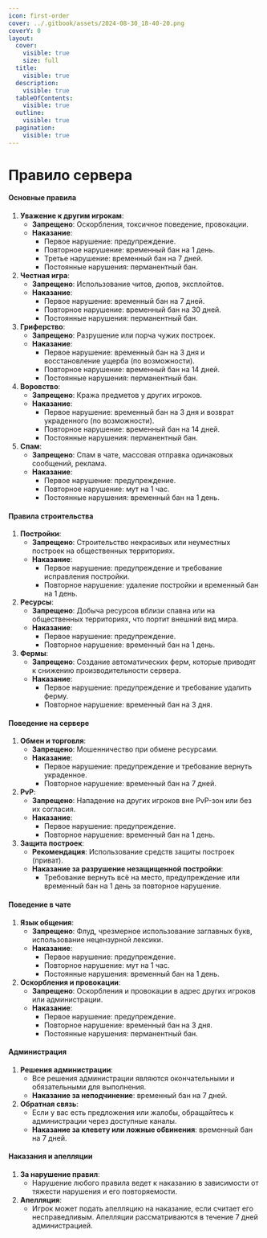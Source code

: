 ```yaml
---
icon: first-order
cover: ../.gitbook/assets/2024-08-30_18-40-20.png
coverY: 0
layout:
  cover:
    visible: true
    size: full
  title:
    visible: true
  description:
    visible: true
  tableOfContents:
    visible: true
  outline:
    visible: true
  pagination:
    visible: true
---
```


# Правило сервера

#### **Основные правила**

1. **Уважение к другим игрокам**:
   * **Запрещено**: Оскорбления, токсичное поведение, провокации.
   * **Наказание**:
     * Первое нарушение: предупреждение.
     * Повторное нарушение: временный бан на 1 день.
     * Третье нарушение: временный бан на 7 дней.
     * Постоянные нарушения: перманентный бан.
2. **Честная игра**:
   * **Запрещено**: Использование читов, дюпов, эксплойтов.
   * **Наказание**:
     * Первое нарушение: временный бан на 7 дней.
     * Повторное нарушение: временный бан на 30 дней.
     * Постоянные нарушения: перманентный бан.
3. **Гриферство**:
   * **Запрещено**: Разрушение или порча чужих построек.
   * **Наказание**:
     * Первое нарушение: временный бан на 3 дня и восстановление ущерба (по возможности).
     * Повторное нарушение: временный бан на 14 дней.
     * Постоянные нарушения: перманентный бан.
4. **Воровство**:
   * **Запрещено**: Кража предметов у других игроков.
   * **Наказание**:
     * Первое нарушение: временный бан на 3 дня и возврат украденного (по возможности).
     * Повторное нарушение: временный бан на 14 дней.
     * Постоянные нарушения: перманентный бан.
5. **Спам**:
   * **Запрещено**: Спам в чате, массовая отправка одинаковых сообщений, реклама.
   * **Наказание**:
     * Первое нарушение: предупреждение.
     * Повторное нарушение: мут на 1 час.
     * Постоянные нарушения: временный бан на 1 день.

#### **Правила строительства**

1. **Постройки**:
   * **Запрещено**: Строительство некрасивых или неуместных построек на общественных территориях.
   * **Наказание**:
     * Первое нарушение: предупреждение и требование исправления постройки.
     * Повторное нарушение: удаление постройки и временный бан на 1 день.
2. **Ресурсы**:
   * **Запрещено**: Добыча ресурсов вблизи спавна или на общественных территориях, что портит внешний вид мира.
   * **Наказание**:
     * Первое нарушение: предупреждение.
     * Повторное нарушение: временный бан на 1 день.
3. **Фермы**:
   * **Запрещено**: Создание автоматических ферм, которые приводят к снижению производительности сервера.
   * **Наказание**:
     * Первое нарушение: предупреждение и требование удалить ферму.
     * Повторное нарушение: временный бан на 3 дня.

#### **Поведение на сервере**

1. **Обмен и торговля**:
   * **Запрещено**: Мошенничество при обмене ресурсами.
   * **Наказание**:
     * Первое нарушение: предупреждение и требование вернуть украденное.
     * Повторное нарушение: временный бан на 7 дней.
2. **PvP**:
   * **Запрещено**: Нападение на других игроков вне PvP-зон или без их согласия.
   * **Наказание**:
     * Первое нарушение: предупреждение.
     * Повторное нарушение: временный бан на 1 день.
3. **Защита построек**:
   * **Рекомендация**: Использование средств защиты построек (приват).
   * **Наказание за разрушение незащищенной постройки**:
     * Требование вернуть всё на место, предупреждение или временный бан на 1 день за повторное нарушение.

#### **Поведение в чате**

1. **Язык общения**:
   * **Запрещено**: Флуд, чрезмерное использование заглавных букв, использование нецензурной лексики.
   * **Наказание**:
     * Первое нарушение: предупреждение.
     * Повторное нарушение: мут на 1 час.
     * Постоянные нарушения: временный бан на 1 день.
2. **Оскорбления и провокации**:
   * **Запрещено**: Оскорбления и провокации в адрес других игроков или администрации.
   * **Наказание**:
     * Первое нарушение: предупреждение.
     * Повторное нарушение: временный бан на 3 дня.
     * Постоянные нарушения: перманентный бан.

#### **Администрация**

1. **Решения администрации**:
   * Все решения администрации являются окончательными и обязательными для выполнения.
   * **Наказание за неподчинение**: временный бан на 7 дней.
2. **Обратная связь**:
   * Если у вас есть предложения или жалобы, обращайтесь к администрации через доступные каналы.
   * **Наказание за клевету или ложные обвинения**: временный бан на 7 дней.

#### **Наказания и апелляции**

1. **За нарушение правил**:
   * Нарушение любого правила ведет к наказанию в зависимости от тяжести нарушения и его повторяемости.
2. **Апелляция**:
   * Игрок может подать апелляцию на наказание, если считает его несправедливым. Апелляции рассматриваются в течение 7 дней администрацией.
